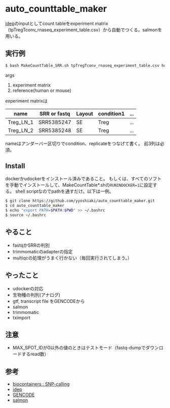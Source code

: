 # auto_counttable_maker

[idep](http://bioinformatics.sdstate.edu/idep/)のinputとしてcount tableをexperiment matrix（tpTregTconv_rnaseq_experiment_table.csv）から自動でつくる。salmonを用いる。

## 実行例

```bash
$ bash MakeCountTable_SRR.sh tpTregTconv_rnaseq_experiment_table.csv human
```

args
1. experiment matrix
2. reference(human or mouse)

experiment matrixは

|  name  |  SRR or fastq  |  Layout | condition1 | ... | 
| ---- | ---- | - | - | - |  
|  Treg_LN_1  | SRR5385247 | SE | Treg | ...|
|  Treg_LN_2  |  SRR5385248  | SE | Treg | ... |

nameはアンダーバー区切りでcondition、replicateをつなげて書く。
前3列は必須。

## Install

dockerかudockerをインストール済みであること。
もしくは、すべてのソフトを手動でインストールして、MakeCountTable*.shの`RUNINDOCKER=1`に設定する。
shell scriptなのでpathを通すだけ。以下は一例。

```bash
$ git clone https://github.com/yyoshiaki/auto_counttable_maker.git
$ cd auto_counttable_maker
$ echo "export PATH=$PATH:$PWD" >> ~/.bashrc 
$ source ~/.bashrc
```

## やること

- fastqかSRRの判別
- trimmomaticのadapterの指定
- multiqcの処理がうまく行かない（毎回実行されてしまう。）

## やったこと

- udockerの対応
- 生物種の判別(アナログ)
- gtf, transcript file をGENCODEから
- salmon
- trimmomatic
- tximport

## 注意

- MAX_SPOT_IDが0以外の値のときはテストモード（fastq-dumpでダウンロードするread数）

## 参考

- [biocontainers : SNP-calling](http://biocontainers.pro/docs/containers-examples/SNP-Calling/)
- [idep](http://bioinformatics.sdstate.edu/idep/)
- [GENCODE](https://www.gencodegenes.org/)
- [salmon](https://combine-lab.github.io/salmon/getting_started/)
